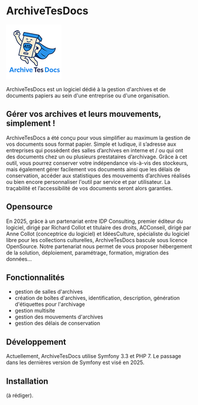 # ArchiveTesDocs
![](web/img/Logo_Archive_Tes_Docs_150x150_2.png)

ArchiveTesDocs est un logiciel dédié à la gestion d'archives et de documents papiers au sein d'une entreprise ou d'une organisation.

## Gérer vos archives et leurs mouvements, simplement !

ArchiveTesDocs a été conçu pour vous simplifier au maximum la gestion de vos documents sous format papier. Simple et ludique, il s’adresse aux entreprises qui possèdent des salles d’archives en interne et / ou qui ont des documents chez un ou plusieurs prestataires d’archivage.
Grâce à cet outil, vous pourrez conserver votre indépendance vis-à-vis des stockeurs, mais également gérer facilement vos documents ainsi que les délais de conservation, accéder aux statistiques des mouvements d’archives réalisés ou bien encore personnaliser l'outil par service et par utilisateur. La traçabilité et l’accessibilité de vos documents seront alors garanties.

## Opensource

En 2025, grâce à un partenariat entre IDP Consulting, premier éditeur du logiciel, dirigé par Richard Collot et titulaire des droits, ACConseil, dirigé par Anne Collot (conceptrice du logiciel) et IdéesCulture, spécialiste du logiciel libre pour les collections culturelles, ArchiveTesDocs bascule sous licence OpenSource. 
Notre partenariat nous permet de vous proposer hébergement de la solution, déploiement, paramétrage, formation, migration des données...

## Fonctionnalités
- gestion de salles d'archives
- création de boîtes d'archives, identification, description, génération d'étiquettes pour l'archivage
- gestion multisite
- gestion des mouvements d'archives
- gestion des délais de conservation

## Développement
Actuellement, ArchiveTesDocs utilise Symfony 3.3 et PHP 7. Le passage dans les dernières version de Symfony est visé en 2025.

## Installation

(à rédiger).

